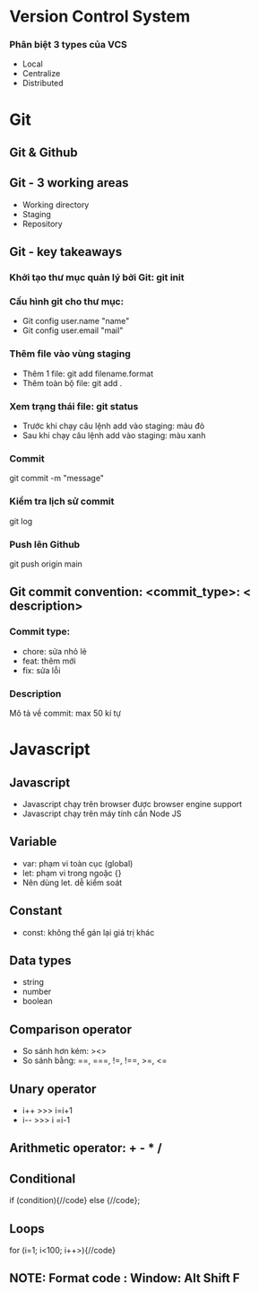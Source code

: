 # Version Control System
### Phân biệt 3 types của VCS
* Local
* Centralize
* Distributed
# Git
## Git & Github
## Git - 3 working areas
- Working directory
- Staging
- Repository
##  Git - key takeaways
### Khởi tạo thư mục quản lý bởi Git: git init
### Cấu hình git cho thư mục: 
- Git config user.name "name" 
- Git config user.email "mail"
### Thêm file vào vùng staging
- Thêm 1 file: git add filename.format
- Thêm toàn bộ file: git add .
### Xem trạng thái file: git status
- Trước khi chạy câu lệnh add vào staging: màu đỏ
- Sau khi chạy câu lệnh add vào staging: màu xanh
### Commit
git commit -m "message"
### Kiểm tra lịch sử commit
git log
### Push lên Github
git push origin main
## Git commit convention: <commit_type>: < description>
### Commit type:
- chore: sửa nhỏ lẻ
- feat: thêm mới
- fix: sửa lỗi
### Description
Mô tả về commit: max 50  kí tự
# Javascript

## Javascript
- Javascript chạy trên browser được browser engine support
- Javascript chạy trên máy tính cần Node JS
## Variable
- var: phạm vi toàn cục (global)
- let: phạm vi trong ngoặc {}
- Nên dùng let. dễ kiểm soát

## Constant
- const: không thể gán lại giá trị khác
## Data types
- string
- number
- boolean

## Comparison operator
- So sánh hơn kém: ><>
- So sánh bằng: ==, ===, !=, !==, >=, <=
## Unary operator
- i++ >>> i=i+1
- i-- >>> i =i-1
## Arithmetic operator: + - * /
## Conditional
if (condition){//code}
else {//code};
## Loops
for (i=1; i<100; i++>){//code}
## NOTE: Format code : Window: Alt Shift F